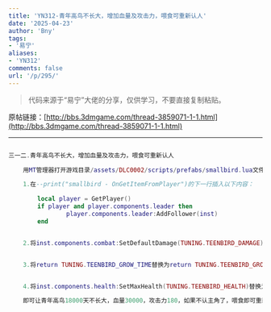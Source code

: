 ```yaml
---
title: 'YN312-青年高鸟不长大，增加血量及攻击力，喂食可重新认人'
date: '2025-04-23'
author: 'Bny'
tags:
- '易宁'
aliases:
- 'YN312'
comments: false
url: '/p/295/'
---
```


> 代码来源于“易宁”大佬的分享，仅供学习，不要直接复制粘贴。

原帖链接：[http://bbs.3dmgame.com/thread-3859071-1-1.html](http://bbs.3dmgame.com/thread-3859071-1-1.html)

---

```lua  

三一二.青年高鸟不长大，增加血量及攻击力，喂食可重新认人

	用MT管理器打开游戏目录/assets/DLC0002/scripts/prefabs/smallbird.lua文件，

	1.在--print("smallbird - OnGetItemFromPlayer")的下一行插入以下内容：

		local player = GetPlayer()
		if player and player.components.leader then
				player.components.leader:AddFollower(inst)
		end


	2.将inst.components.combat:SetDefaultDamage(TUNING.TEENBIRD_DAMAGE)替换为inst.components.combat:SetDefaultDamage(TUNING.TEENBIRD_DAMAGE*5)


	3.将return TUNING.TEENBIRD_GROW_TIME替换为return TUNING.TEENBIRD_GROW_TIME*1000


	4.将inst.components.health:SetMaxHealth(TUNING.TEENBIRD_HEALTH)替换为inst.components.health:SetMaxHealth(TUNING.TEENBIRD_HEALTH*100)

	即可让青年高鸟18000天不长大，血量30000，攻击力180，如果不认主角了，喂食即可重新认人

```  

